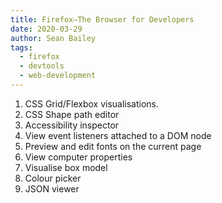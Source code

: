 ```yaml
---
title: Firefox—The Browser for Developers
date: 2020-03-29
author: Sean Bailey
tags:
  - firefox
  - devtools
  - web-development
---
```


1. CSS Grid/Flexbox visualisations.
2. CSS Shape path editor
3. Accessibility inspector
4. View event listeners attached to a DOM node
5. Preview and edit fonts on the current page
6. View computer properties
7. Visualise box model
8. Colour picker
9. JSON viewer
